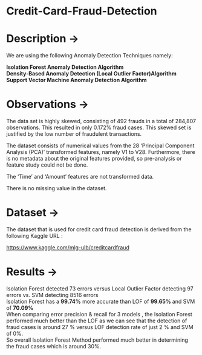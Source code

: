 # Credit-Card-Fraud-Detection

# Description ->
We are using the following Anomaly Detection Techniques namely: <br>

<b>Isolation Forest Anomaly Detection Algorithm</b><br>
<b>Density-Based Anomaly Detection (Local Outlier Factor)Algorithm</b><br>
<b>Support Vector Machine Anomaly Detection Algorithm</b><br>

# Observations ->
The data set is highly skewed, consisting of 492 frauds in a total of 284,807 observations. This resulted in only 0.172% fraud cases. This skewed set is justified by the low number of fraudulent transactions.<br>

The dataset consists of numerical values from the 28 ‘Principal Component Analysis (PCA)’ transformed features, namely V1 to V28. Furthermore, there is no metadata about the original features provided, so pre-analysis or feature study could not be done.<br>

The ‘Time’ and ‘Amount’ features are not transformed data.<br>

There is no missing value in the dataset.<br>

# Dataset ->
The dataset that is used for credit card fraud detection is derived from the following Kaggle URL : <br>

https://www.kaggle.com/mlg-ulb/creditcardfraud

# Results ->

Isolation Forest detected 73 errors versus Local Outlier Factor detecting 97 errors vs. SVM detecting 8516 errors <br>
Isolation Forest has a <b>99.74%</b> more accurate than LOF of <b>99.65% </b>and SVM of <b>70.09%</b> <br>
When comparing error precision & recall for 3 models , the Isolation Forest performed much better than the LOF as we can see that the detection of fraud cases is around 27 % versus LOF detection rate of just 2 % and SVM of 0%. <br>
So overall Isolation Forest Method performed much better in determining the fraud cases which is around 30%. <br>

